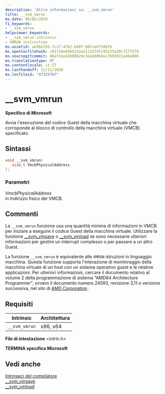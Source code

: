 ```yaml
---
description: 'Altre informazioni su: __svm_vmrun'
title: __svm_vmrun
ms.date: 09/02/2019
f1_keywords:
- __svm_vmrun
helpviewer_keywords:
- __svm_vmrun intrinsic
- VMRUN instruction
ms.assetid: ae98a781-fc17-47b2-b40f-86fcebf1867b
ms.openlocfilehash: c01716e496513aa11132fdfc95235a39c7277279
ms.sourcegitcommit: d6af41e42699628c3e2e6063ec7b03931a49a098
ms.translationtype: MT
ms.contentlocale: it-IT
ms.lasthandoff: 12/11/2020
ms.locfileid: "97333707"
---
```

# <a name="__svm_vmrun"></a>__svm_vmrun

**Specifico di Microsoft**

Avvia l'esecuzione del codice Guest della macchina virtuale che corrisponde al blocco di controllo della macchina virtuale (VMCB) specificato.

## <a name="syntax"></a>Sintassi

```C
void __svm_vmrun(
   size_t VmcbPhysicalAddress
);
```

### <a name="parameters"></a>Parametri

*VmcbPhysicalAddress*\
in Indirizzo fisico del VMCB.

## <a name="remarks"></a>Commenti

La `__svm_vmrun` funzione usa una quantità minima di informazioni in VMCB per iniziare a eseguire il codice Guest della macchina virtuale. Utilizzare la funzione [__svm_vmsave](../intrinsics/svm-vmsave.md) o [__svm_vmload](../intrinsics/svm-vmload.md) se sono necessarie ulteriori informazioni per gestire un interrupt complesso o per passare a un altro Guest.

La funzione `__svm_vmrun` è equivalente alle `VMRUN` istruzioni in linguaggio macchina. Questa funzione supporta l'interazione di monitoraggio della macchina virtuale di un host con un sistema operativo guest e le relative applicazioni. Per ulteriori informazioni, cercare il documento relativo al volume 2 della programmazione di sistema "AMD64 Architecture Programmer", ovvero il documento numero 24593, revisione 3,11 o versione successiva, nel sito di [AMD Corporation](https://developer.amd.com/resources/developer-guides-manuals/) .

## <a name="requirements"></a>Requisiti

|Intrinsic|Architettura|
|---------------|------------------|
|`__svm_vmrun`|x86, x64|

**File di intestazione** \<intrin.h>

**TERMINA specifica Microsoft**

## <a name="see-also"></a>Vedi anche

[Intrinseci del compilatore](../intrinsics/compiler-intrinsics.md)\
[__svm_vmsave](../intrinsics/svm-vmsave.md)\
[__svm_vmload](../intrinsics/svm-vmload.md)
